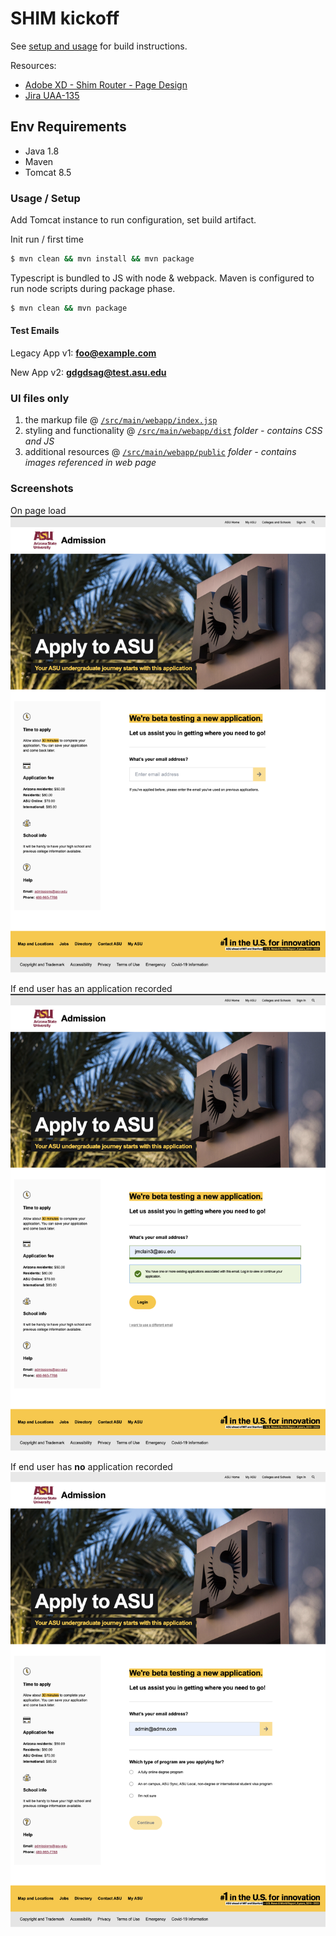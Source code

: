 # SHIM kickoff


See [setup and usage](#usage--setup) for build instructions.

Resources:
- [Adobe XD - Shim Router - Page Design](https://xd.adobe.com/view/71a58c91-d7e1-40b8-a5bf-131d8e57ac58-24f6/screen/2f619123-a712-4f2e-96cf-b220fc9ef18d/)
- [Jira UAA-135](https://asudev.jira.com/browse/UAA-135)

## Env Requirements
- Java 1.8
- Maven 
- Tomcat 8.5

### Usage / Setup

Add Tomcat instance to run configuration, set build artifact.

Init run / first time

```bash 
$ mvn clean && mvn install && mvn package
```

Typescript is bundled to JS with node & webpack. Maven is configured to run node scripts during package phase.

```bash
$ mvn clean && mvn package
```

#### Test Emails

Legacy App v1: **foo@example.com**

New App v2: **gdgdsag@test.asu.edu**

### UI files only

1. the markup file @ [`/src/main/webapp/index.jsp`](./src/main/webapp/index.jsp)
2. styling and functionality @ [`/src/main/webapp/dist`](./src/main/webapp/assets) *folder - contains CSS and JS*
3. additional resources @ [`/src/main/webapp/public`](./src/main/webapp/public) *folder - contains images referenced in web page*


### Screenshots

On page load
![Landing](./Screenshot%201.png)


If end user has an application recorded
![Sign in](./Screenshot%202.png)


If end user has **no** application recorded
![Program selection](./Screenshot%203.png)



